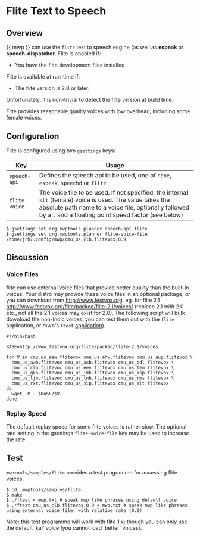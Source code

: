 Flite Text to Speech
====================

## Overview

{{ mwp }} can use the `flite` text to speech engine (as well as **espeak** or **speech-dispatcher**. Flite is enabled if:

* You have the flite development files installed

Flite is available at run-time if:

* The flite version is 2.0 or later.

Unfortunately, it is non-trivial to detect the flite version at build time.

Flite provides reasonable quality voices with low overhead, including some female voices.

## Configuration

Flite is configured using two `gsettings` keys:

| Key | Usage |
| --- | ----- |
| `speech-api` | Defines the speech api to be used, one of `none`, `espeak`, `speechd` or `flite`  |
| `flite-voice` | The voice file to be used. If not specified, the internal `slt` (female) voice is used. The value takes the absolute path name to a voice file, optionally followed by a `,` and a floating point speed factor (see below) |

```
$ gsettings set org.mwptools.planner speech-api flite
$ gsettings set org.mwptools.planner flite-voice-file /home/jrh/.config/mwp/cmu_us_clb.flitevox,0.9
```

## Discussion

### Voice Files

flite can use external voice files that provide better quality than the built-in voices. Your distro may provide these voice files in an optional package, or you can download from http://www.festvox.org, eg. for flite 2.1 http://www.festvox.org/flite/packed/flite-2.1/voices/ (replace 2.1 with 2.0 etc., not all the 2.1 voices may exist for 2.0). The following script will bulk download the non-Indic voices; you can test them out with the `flite` application, or mwp's `ftest` [application](#test)).

```
#!/bin/bash

BASE=http://www.festvox.org/flite/packed/flite-2.1/voices

for V in cmu_us_aew.flitevox cmu_us_ahw.flitevox cmu_us_aup.flitevox \
  cmu_us_awb.flitevox cmu_us_axb.flitevox cmu_us_bdl.flitevox \
  cmu_us_clb.flitevox cmu_us_eey.flitevox cmu_us_fem.flitevox \
  cmu_us_gka.flitevox cmu_us_jmk.flitevox cmu_us_ksp.flitevox \
  cmu_us_ljm.flitevox cmu_us_lnh.flitevox cmu_us_rms.flitevox \
  cmu_us_rxr.flitevox cmu_us_slp.flitevox cmu_us_slt.flitevox
do
  wget -P . $BASE/$V
done
```

### Replay Speed

The default replay speed for some flite voices is rather slow. The optional rate setting in the gsettings `flite-voice-file` key may be used to increase the rate.

## Test

`mwptools/samples/flite` provides a test programme for assessing flite voices.

```
$ cd  mwptools/samples/flite
$ make
$ ./ftest < mwp.txt # speak mwp like phrases using default voice
$ ./ftest cmu_us_clb.flitevox,0.9 < mwp.txt # speak mwp like phrases using external voice file, with relative rate (0.9)
```

Note: this test programme will work with flite 1.x; though you can only use the default 'kal' voice (you cannot load 'better' voices).
